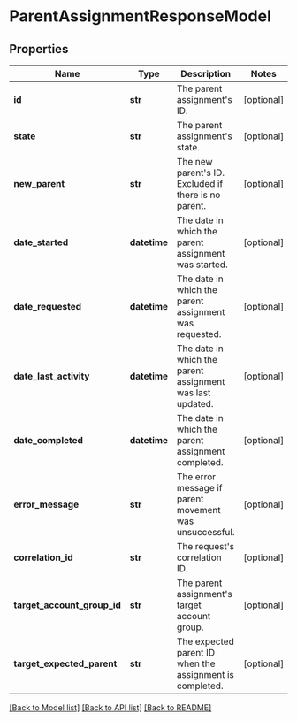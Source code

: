 # ParentAssignmentResponseModel

## Properties
Name | Type | Description | Notes
------------ | ------------- | ------------- | -------------
**id** | **str** | The parent assignment&#39;s ID. | [optional] 
**state** | **str** | The parent assignment&#39;s state. | [optional] 
**new_parent** | **str** | The new parent&#39;s ID. Excluded if there is no parent. | [optional] 
**date_started** | **datetime** | The date in which the parent assignment was started. | [optional] 
**date_requested** | **datetime** | The date in which the parent assignment was requested. | [optional] 
**date_last_activity** | **datetime** | The date in which the parent assignment was last updated. | [optional] 
**date_completed** | **datetime** | The date in which the parent assignment completed. | [optional] 
**error_message** | **str** | The error message if parent movement was unsuccessful. | [optional] 
**correlation_id** | **str** | The request&#39;s correlation ID. | [optional] 
**target_account_group_id** | **str** | The parent assignment&#39;s target account group. | [optional] 
**target_expected_parent** | **str** | The expected parent ID when the assignment is completed. | [optional] 

[[Back to Model list]](../README.md#documentation-for-models) [[Back to API list]](../README.md#documentation-for-api-endpoints) [[Back to README]](../README.md)


